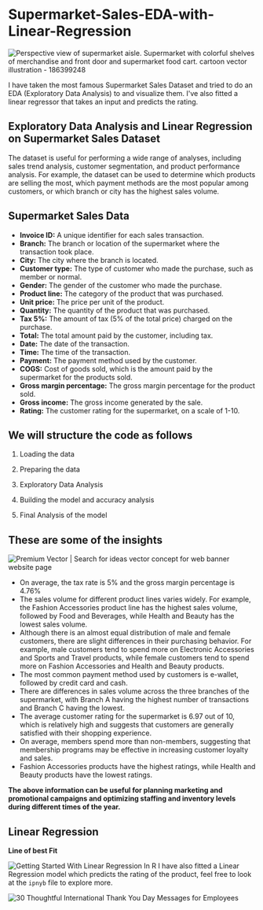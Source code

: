 ﻿# Supermarket-Sales-EDA-with-Linear-Regression

![Perspective view of supermarket aisle. Supermarket with colorful shelves of merchandise and front door and supermarket food cart. cartoon vector illustration - 186399248](https://previews.123rf.com/images/yucalora/yucalora2205/yucalora220500006/186399248-perspective-view-of-supermarket-aisle-supermarket-with-colorful-shelves-of-merchandise-and-front.jpg)

I have taken the most famous Supermarket Sales Dataset and tried to do an EDA (Exploratory Data Analysis) to and visualize them. I've also fitted a linear regressor that takes an input and predicts the rating.

## Exploratory Data Analysis and  Linear Regression on Supermarket Sales Dataset
The dataset is useful for performing a wide range of analyses, including sales trend analysis, customer segmentation, and product performance analysis. For example, the dataset can be used to determine which products are selling the most, which payment methods are the most popular among customers, or which branch or city has the highest sales volume.
## Supermarket Sales Data
-   **Invoice ID:** A unique identifier for each sales transaction.
-   **Branch:** The branch or location of the supermarket where the transaction took place.
-   **City:** The city where the branch is located.
-   **Customer type:** The type of customer who made the purchase, such as member or normal.
-   **Gender:** The gender of the customer who made the purchase.
-   **Product line:** The category of the product that was purchased.
-   **Unit price:** The price per unit of the product.
-   **Quantity:** The quantity of the product that was purchased.
-   **Tax 5%:** The amount of tax (5% of the total price) charged on the purchase.
-   **Total:** The total amount paid by the customer, including tax.
-   **Date:** The date of the transaction.
-   **Time:** The time of the transaction.
-   **Payment:** The payment method used by the customer.
-   **COGS:** Cost of goods sold, which is the amount paid by the supermarket for the products sold.
-   **Gross margin percentage:** The gross margin percentage for the product sold.
-   **Gross income:** The gross income generated by the sale.
-   **Rating:** The customer rating for the supermarket, on a scale of 1-10.

## We will structure the code as follows

1.  Loading the data
    
2.  Preparing the data
    
3.  Exploratory Data Analysis
    
4.  Building the model and accuracy analysis
    
5.  Final Analysis of the model

## These are some of the insights
![Premium Vector | Search for ideas vector concept for web banner website page](https://img.freepik.com/premium-vector/search-ideas-vector-concept-web-banner-website-page_103044-3320.jpg?w=2000)

- On average, the tax rate is 5% and the gross margin percentage is 4.76%
- The sales volume for different product lines varies widely. For example, the Fashion Accessories product line has the highest sales volume, followed by Food and Beverages, while Health and Beauty has the lowest sales volume. 
- Although there is an almost equal distribution of male and female customers, there are slight differences in their purchasing behavior. For example, male customers tend to spend more on Electronic Accessories and Sports and Travel products, while female customers tend to spend more on Fashion Accessories and Health and Beauty products.
- The most common payment method used by customers is e-wallet, followed by credit card and cash.
- There are differences in sales volume across the three branches of the supermarket, with Branch A having the highest number of transactions and Branch C having the lowest.
- The average customer rating for the supermarket is 6.97 out of 10, which is relatively high and suggests that customers are generally satisfied with their shopping experience.
- On average, members spend more than non-members, suggesting that membership programs may be effective in increasing customer loyalty and sales.
- Fashion Accessories products have the highest ratings, while Health and Beauty products have the lowest ratings.

**The above information can be useful for planning marketing and promotional campaigns and optimizing staffing and inventory levels during different times of the year.**

## Linear Regression
**Line of best Fit**

![Getting Started With Linear Regression In R](https://www.simplilearn.com/ice9/free_resources_article_thumb/best-fit-line.gif)
I have also fitted a Linear Regression model which predicts the rating of the product, feel free to look at the `ipnyb` file to explore more.

![30 Thoughtful International Thank You Day Messages for Employees](https://blog.vantagecircle.com/content/images/2023/02/VC_Featured-Image-Dark-2.png)
